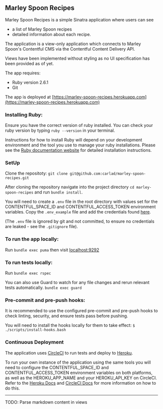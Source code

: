 ## Marley Spoon Recipes

Marley Spoon Recipes is a simple Sinatra application where users can see
- a list of Marley Spoon recipes
- detailed information about each recipe.

The application is a view-only application which connects to Marley Spoon's Contentful CMS via the Contentful Content Delivery API.

Views have been implemented without styling as no UI specification has been provided as of yet.

The app requires:
- Ruby version 2.6.1
- Git

The app is deployed at [https://marley-spoon-recipes.herokuapp.com](https://marley-spoon-recipes.herokuapp.com)

### Installing Ruby:

Ensure you have the correct version of ruby installed. You can check your ruby version by typing `ruby --version` in your terminal.

Instructions for how to install Ruby will depend on your development environment and the tool you use to manage your ruby installations. Please see the [Ruby documentation website](https://www.ruby-lang.org/en/documentation/installation/) for detailed installation instructions.

### SetUp

Clone the repositoty: `git clone git@github.com:carlad/marley-spoon-recipes.git`

After cloning the repository navigate into the project directory `cd marley-spoon-recipes` and run `bundle install`.

You will need to create a `.env` file in the root directory with values set for the CONTENTFUL_SPACE_ID and 
CONTENTFUL_ACCESS_TOKEN environment variables. Copy the `.env_example` file and add the credentials found [here](https://gist.github.com/lawitschka/063f2e28bd6993cac5f8b40b991ae899#credentials).

(The `.env` file is ignored by git and not committed, to ensure no credentials are leaked - see the `.gitignore` file).

### To run the app locally:

Run `bundle exec puma` then visit [localhost:9292](localhost:9292)

### To run tests locally:

Run `bundle exec rspec`

You can also use Guard to watch for any file changes and rerun relevant tests automatically.
`bundle exec guard`

### Pre-commit and pre-push hooks:
It is recommended to use the configured pre-commit and pre-push hooks to check linting, security, and ensure tests pass before pushing.

You will need to install the hooks locally for them to take effect:
`$ ./scripts/install-hooks.bash`

### Continuous Deployment
The application uses [CircleCI](https://circleci.com) to run tests and deploy to [Heroku](https://heroku.com). 

To run your own instance of the application using the same tools you will need to configure the CONTENTFUL_SPACE_ID and CONTENTFUL_ACCESS_TOKEN environment variables on both platforms, as well as the HEROKU_APP_NAME and your HEROKU_API_KEY on CircleCI. Refer to the [Heroku Docs](https://devcenter.heroku.com/articles/config-vars#using-the-heroku-dashboard) and [CircleCI Docs](https://circleci.com/docs/2.0/env-vars/#setting-an-environment-variable-in-a-project) for more information on how to do this.

---

TODO: Parse markdown content in views

